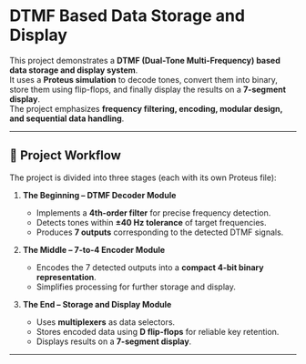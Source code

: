 # DTMF Based Data Storage and Display

This project demonstrates a **DTMF (Dual-Tone Multi-Frequency) based data storage and display system**.  
It uses a **Proteus simulation** to decode tones, convert them into binary, store them using flip-flops, and finally display the results on a **7-segment display**.  
The project emphasizes **frequency filtering, encoding, modular design, and sequential data handling**.

---

## 🚀 Project Workflow
The project is divided into three stages (each with its own Proteus file):

1. **The Beginning – DTMF Decoder Module**
   - Implements a **4th-order filter** for precise frequency detection.  
   - Detects tones within **±40 Hz tolerance** of target frequencies.  
   - Produces **7 outputs** corresponding to the detected DTMF signals.

2. **The Middle – 7-to-4 Encoder Module**
   - Encodes the 7 detected outputs into a **compact 4-bit binary representation**.  
   - Simplifies processing for further storage and display.

3. **The End – Storage and Display Module**
   - Uses **multiplexers** as data selectors.  
   - Stores encoded data using **D flip-flops** for reliable key retention.  
   - Displays results on a **7-segment display**.

---
